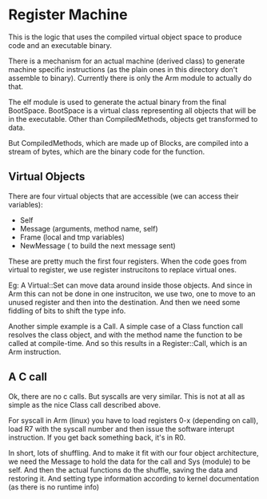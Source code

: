 Register Machine 
===============

This is the logic that uses the compiled virtual object space to produce code and an executable binary.

There is a mechanism for an actual machine (derived class) to generate machine specific instructions (as the 
plain ones in this directory don't assemble to binary). Currently there is only the Arm module to actually do
that.

The elf module is used to generate the actual binary from the final BootSpace. BootSpace is a virtual class representing
all objects that will be in the executable. Other than CompiledMethods, objects get transformed to data.

But CompiledMethods, which are made up of Blocks, are compiled into a stream of bytes, which are the binary code for the
function.

Virtual Objects
----------------

There are four virtual objects that are accessible (we can access their variables):

- Self
- Message (arguments, method name, self)
- Frame (local and tmp variables)
- NewMessage ( to build the next message sent)

These are pretty much the first four registers. When the code goes from virtual to register, we use register instrucitons
to replace virtual ones.

Eg: A Virtual::Set can move data around inside those objects. And since in Arm this can not be done in one instruciton,
we use two, one to move to an unused register and then into the destination. And then we need some fiddling of bits
to shift the type info.

Another simple example is a Call. A simple case of a Class function call resolves the class object, and with the
method name the function to be called at compile-time. And so this results in a Register::Call, which is an Arm 
instruction. 

A C call 
---------

Ok, there are no c calls. But syscalls are very similar. This is not at all as simple as the nice Class call described 
above. 

For syscall in Arm (linux) you have to load registers 0-x (depending on call), load R7 with the syscall number and then 
issue the software interupt instruction. If you get back something back, it's in R0.

In short, lots of shuffling. And to make it fit with our four object architecture, we need the Message to hold the data
for the call and Sys (module) to be self. And then the actual functions do the shuffle, saving the data and restoring it.
And setting type information according to kernel documentation (as there is no runtime info)
 
